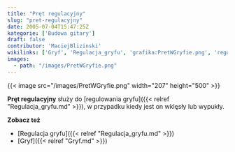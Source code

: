 ```yaml
---
title: "Pręt regulacyjny"
slug: "pret-regulacyjny"
date: 2005-07-04T15:47:25Z
kategorie: ['Budowa gitary']
draft: false
contributor: 'MaciejBlizinski'
wikilinks: ['Gryf', 'Regulacja_gryfu', 'grafika:PretWGryfie.png', 'regulacja_gryfu']
images:
  - path: "/images/PretWGryfie.png"
---
```

{{< image src="/images/PretWGryfie.png" width="207" height="500" >}}

**Pręt regulacyjny** służy do [regulowania
gryfu]({{< relref "Regulacja_gryfu.md" >}}), w przypadku kiedy jest on wklęsły
lub wypukły.

**Zobacz też**

  - [Regulacja gryfu]({{< relref "Regulacja_gryfu.md" >}})
  - [Gryf]({{< relref "Gryf.md" >}})

